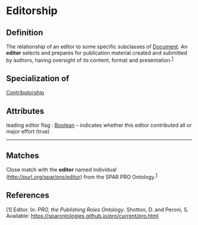 # Editorship

## Definition

The relationship of an editor to some specific subclasses of [Document](https://github.com/EuroCRIS/CERIF-Core/blob/main/entities/Document.md).
An **editor** selects and prepares for publication material created and submitted by authors, having oversight of its content, format and presentation.<sup>[1](#fn1)</sup>

## Specialization of
[Contributorship](https://github.com/EuroCRIS/CERIF-Core/blob/main/entities/Contributorship.md)

## Attributes
leading editor flag : [Boolean](https://github.com/EuroCRIS/CERIF-Core/blob/main/datatypes/Boolean.md) – indicates whether this editor contributed all or major effort (true)

---
## Matches
Close match with the **editor** named individual (http://purl.org/spar/pro/editor) from the SPAR PRO Ontology.<sup>[1](#fn1)</sup>

## References
<a name="fn1">\[1\]</a> Editor. In: *PRO, the Publishing Roles Ontology*. Shotton, D. and Peroni, S. Available: https://sparontologies.github.io/pro/current/pro.html
